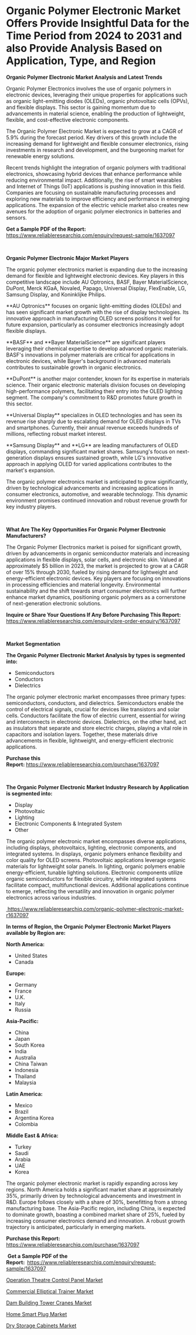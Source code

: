 <p><h1>Organic Polymer Electronic Market Offers Provide Insightful Data for the Time Period from 2024 to 2031 and also Provide Analysis Based on Application, Type, and Region</h1></p><p><strong>Organic Polymer Electronic Market Analysis and Latest Trends</strong></p>
<p><p>Organic Polymer Electronics involves the use of organic polymers in electronic devices, leveraging their unique properties for applications such as organic light-emitting diodes (OLEDs), organic photovoltaic cells (OPVs), and flexible displays. This sector is gaining momentum due to advancements in material science, enabling the production of lightweight, flexible, and cost-effective electronic components. </p><p>The Organic Polymer Electronic Market is expected to grow at a CAGR of 5.9% during the forecast period. Key drivers of this growth include the increasing demand for lightweight and flexible consumer electronics, rising investments in research and development, and the burgeoning market for renewable energy solutions. </p><p>Recent trends highlight the integration of organic polymers with traditional electronics, showcasing hybrid devices that enhance performance while reducing environmental impact. Additionally, the rise of smart wearables and Internet of Things (IoT) applications is pushing innovation in this field. Companies are focusing on sustainable manufacturing processes and exploring new materials to improve efficiency and performance in emerging applications. The expansion of the electric vehicle market also creates new avenues for the adoption of organic polymer electronics in batteries and sensors.</p></p>
<p><strong>Get a Sample PDF of the Report:&nbsp;</strong> <a href="https://www.reliableresearchiq.com/enquiry/request-sample/1637097">https://www.reliableresearchiq.com/enquiry/request-sample/1637097</a></p>
<p>&nbsp;</p>
<p><strong>Organic Polymer Electronic Major Market Players</strong></p>
<p><p>The organic polymer electronics market is expanding due to the increasing demand for flexible and lightweight electronic devices. Key players in this competitive landscape include AU Optronics, BASF, Bayer MaterialScience, DuPont, Merck KGaA, Novaled, Papago, Universal Display, FlexEnable, LG, Samsung Display, and Koninklijke Philips.</p><p>**AU Optronics** focuses on organic light-emitting diodes (OLEDs) and has seen significant market growth with the rise of display technologies. Its innovative approach in manufacturing OLED screens positions it well for future expansion, particularly as consumer electronics increasingly adopt flexible displays.</p><p>**BASF** and **Bayer MaterialScience** are significant players leveraging their chemical expertise to develop advanced organic materials. BASF's innovations in polymer materials are critical for applications in electronic devices, while Bayer's background in advanced materials contributes to sustainable growth in organic electronics.</p><p>**DuPont** is another major contender, known for its expertise in materials science. Their organic electronic materials division focuses on developing high-performance polymers, facilitating their entry into the OLED lighting segment. The company's commitment to R&D promotes future growth in this sector.</p><p>**Universal Display** specializes in OLED technologies and has seen its revenue rise sharply due to escalating demand for OLED displays in TVs and smartphones. Currently, their annual revenue exceeds hundreds of millions, reflecting robust market interest.</p><p>**Samsung Display** and **LG** are leading manufacturers of OLED displays, commanding significant market shares. Samsung's focus on next-generation displays ensures sustained growth, while LG's innovative approach in applying OLED for varied applications contributes to the market's expansion.</p><p>The organic polymer electronics market is anticipated to grow significantly, driven by technological advancements and increasing applications in consumer electronics, automotive, and wearable technology. This dynamic environment promises continued innovation and robust revenue growth for key industry players.</p></p>
<p>&nbsp;</p>
<p><strong>What Are The Key Opportunities For Organic Polymer Electronic Manufacturers?</strong></p>
<p><p>The Organic Polymer Electronics market is poised for significant growth, driven by advancements in organic semiconductor materials and increasing applications in flexible displays, solar cells, and electronic skin. Valued at approximately $5 billion in 2023, the market is projected to grow at a CAGR of over 15% through 2030, fueled by rising demand for lightweight and energy-efficient electronic devices. Key players are focusing on innovations in processing efficiencies and material longevity. Environmental sustainability and the shift towards smart consumer electronics will further enhance market dynamics, positioning organic polymers as a cornerstone of next-generation electronic solutions.</p></p>
<p><strong>Inquire or Share Your Questions If Any Before Purchasing This Report:</strong> <a href="https://www.reliableresearchiq.com/enquiry/pre-order-enquiry/1637097">https://www.reliableresearchiq.com/enquiry/pre-order-enquiry/1637097</a></p>
<p>&nbsp;</p>
<p><strong>Market Segmentation</strong></p>
<p><strong>The Organic Polymer Electronic Market Analysis by types is segmented into:</strong></p>
<p><ul><li>Semiconductors</li><li>Conductors</li><li>Dielectrics</li></ul></p>
<p><p>The organic polymer electronic market encompasses three primary types: semiconductors, conductors, and dielectrics. Semiconductors enable the control of electrical signals, crucial for devices like transistors and solar cells. Conductors facilitate the flow of electric current, essential for wiring and interconnects in electronic devices. Dielectrics, on the other hand, act as insulators that separate and store electric charges, playing a vital role in capacitors and isolation layers. Together, these materials drive advancements in flexible, lightweight, and energy-efficient electronic applications.</p></p>
<p><strong>Purchase this Report:&nbsp;</strong><a href="https://www.reliableresearchiq.com/purchase/1637097">https://www.reliableresearchiq.com/purchase/1637097</a></p>
<p>&nbsp;</p>
<p><strong>The Organic Polymer Electronic Market Industry Research by Application is segmented into:</strong></p>
<p><ul><li>Display</li><li>Photovoltaic</li><li>Lighting</li><li>Electronic Components & Integrated System</li><li>Other</li></ul></p>
<p><p>The organic polymer electronic market encompasses diverse applications, including displays, photovoltaics, lighting, electronic components, and integrated systems. In displays, organic polymers enhance flexibility and color quality for OLED screens. Photovoltaic applications leverage organic materials for lightweight solar panels. In lighting, organic polymers enable energy-efficient, tunable lighting solutions. Electronic components utilize organic semiconductors for flexible circuitry, while integrated systems facilitate compact, multifunctional devices. Additional applications continue to emerge, reflecting the versatility and innovation in organic polymer electronics across various industries.</p></p>
<p><a href="https://www.reliableresearchiq.com/organic-polymer-electronic-market-r1637097">&nbsp;https://www.reliableresearchiq.com/organic-polymer-electronic-market-r1637097</a></p>
<p><strong>In terms of Region, the Organic Polymer Electronic Market Players available by Region are:</strong></p>
<p>
    <p> <strong> North America: </strong>
        <ul>
            <li>United States</li>
            <li>Canada</li>
        </ul>
        </p> 
    <p> <strong> Europe: </strong>
        <ul>
            <li>Germany</li>
            <li>France</li>
            <li>U.K.</li>
            <li>Italy</li>
            <li>Russia</li>
        </ul>
        </p> 
    <p> <strong> Asia-Pacific: </strong>
        <ul>
            <li>China</li>
            <li>Japan</li>
            <li>South Korea</li>
            <li>India</li>
            <li>Australia</li>
            <li>China Taiwan</li>
            <li>Indonesia</li>
            <li>Thailand</li>
            <li>Malaysia</li>
        </ul>
        </p> 
    <p> <strong> Latin America: </strong>
        <ul>
            <li>Mexico</li>
            <li>Brazil</li>
            <li>Argentina Korea</li>
            <li>Colombia</li>
        </ul>
        </p> 
    <p> <strong> Middle East & Africa: </strong>
        <ul>
            <li>Turkey</li>
            <li>Saudi</li>
            <li>Arabia</li>
            <li>UAE</li>
            <li>Korea</li>
        </ul>
    </p>
    </p>
<p><p>The organic polymer electronic market is rapidly expanding across key regions. North America holds a significant market share at approximately 35%, primarily driven by technological advancements and investment in R&D. Europe follows closely with a share of 30%, benefitting from a strong manufacturing base. The Asia-Pacific region, including China, is expected to dominate growth, boasting a combined market share of 25%, fueled by increasing consumer electronics demand and innovation. A robust growth trajectory is anticipated, particularly in emerging markets.</p></p>
<p><strong>Purchase this Report: </strong><a href="https://www.reliableresearchiq.com/purchase/1637097">https://www.reliableresearchiq.com/purchase/1637097</a></p>
<p>&nbsp;<strong>Get a Sample PDF of the Report:&nbsp;&nbsp;</strong><a href="https://www.reliableresearchiq.com/enquiry/request-sample/1637097">https://www.reliableresearchiq.com/enquiry/request-sample/1637097</a></p>
<p><strong></strong></p>
<p><p><a href="https://www.linkedin.com/pulse/unveiling-market-trends-global-operation-theatre-control-krxre?trackingId=6bvwLV1XRG6kDet8iQ64mg%3D%3D">Operation Theatre Control Panel Market</a></p><p><a href="https://issuu.com/reportprime-2/docs/commercial-elliptical-trainer-marke_0f4325d16c17e8">Commercial Elliptical Trainer Market</a></p><p><a href="https://medium.com/@jubayermia832/dam-building-tower-cranes-market-share-and-new-trends-analysis-by-its-type-application-end-use-2968c60d3d21">Dam Building Tower Cranes Market</a></p><p><a href="https://issuu.com/reportprime-2/docs/home-smart-plug-market-size-2030.pp_efed06d72dc7ec">Home Smart Plug Market</a></p><p><a href="https://www.linkedin.com/pulse/what-current-future-prospects-dry-storage-cabinets-market-analysis-uqg7c?trackingId=04ior9q6TOizYxOUONDZVw%3D%3D">Dry Storage Cabinets Market</a></p></p>